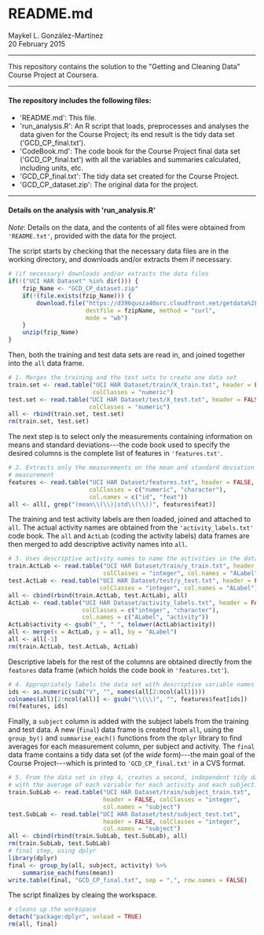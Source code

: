 # README.md
Maykel L. González-Martínez  
20 February 2015  

----

This repository contains the solution to the "Getting and Cleaning Data" Course Project at Coursera.

----

#### The repository includes the following files:

- 'README.md': This file.
- 'run_analysis.R': An R script that loads, preprocesses and analyses the data given for the Course Project; its end result is the tidy data set ('GCD_CP_final.txt').
- 'CodeBook.md': The code book for the Course Project final data set ('GCD_CP_final.txt') with all the variables and summaries calculated, including units, etc.
- 'GCD_CP_final.txt': The tidy data set created for the Course Project.
- 'GCD_CP_dataset.zip': The original data for the project.

----

#### Details on the analysis with 'run_analysis.R'



_Note_: Details on the data, and the contents of all files were obtained from
`'README.txt'`, provided with the data for the project.

The script starts by checking that the necessary data files are in the working
directory, and downloads and/or extracts them if necessary.

```r
# (if necessary) downloads and/or extracts the data files
if(!("UCI HAR Dataset" %in% dir())) {
    fzip_Name <- "GCD_CP_dataset.zip"
    if(!(file.exists(fzip_Name))) {
        download.file("https://d396qusza40orc.cloudfront.net/getdata%2Fprojectfiles%2FUCI%20HAR%20Dataset.zip",
                      destfile = fzipName, method = "curl",
                      mode = "wb")
    }
    unzip(fzip_Name)
}
```

Then, both the training and test data sets are read in, and joined together into
the `all` data frame.

```r
# 1. Merges the training and the test sets to create one data set
train.set <- read.table("UCI HAR Dataset/train/X_train.txt", header = FALSE,
                        colClasses = "numeric")
test.set <- read.table("UCI HAR Dataset/test/X_test.txt", header = FALSE,
                       colClasses = "numeric")
all <- rbind(train.set, test.set)
rm(train.set, test.set)
```

The next step is to select only the measurements containing information on
means and standard deviations---the code book used to specify the desired
columns is the complete list of features in `'features.txt'`.

```r
# 2. Extracts only the measurements on the mean and standard deviation for each
# measurement
features <- read.table("UCI HAR Dataset/features.txt", header = FALSE,
                       colClasses = c("numeric", "character"),
                       col.names = c("id", "feat"))
all <- all[, grep("(mean\\(\\)|std\\(\\))", features$feat)]
```

The training and test activity labels are then loaded, joined and attached to
`all`.  The actual activity names are obtained from the
`'activity_labels.txt'` code book.  The `all` and `ActLab` (coding the activity
labels) data frames are then merged to add descriptive activity names into
`all`.

```r
# 3. Uses descriptive activity names to name the activities in the data set
train.ActLab <- read.table("UCI HAR Dataset/train/y_train.txt", header = FALSE,
                           colClasses = "integer", col.names = "ALabel")
test.ActLab <- read.table("UCI HAR Dataset/test/y_test.txt", header = FALSE,
                          colClasses = "integer", col.names = "ALabel")
all <- cbind(rbind(train.ActLab, test.ActLab), all)
ActLab <- read.table("UCI HAR Dataset/activity_labels.txt", header = FALSE,
                     colClasses = c("integer", "character"),
                     col.names = c("ALabel", "activity"))
ActLab$activity <- gsub("_", " ", tolower(ActLab$activity))
all <- merge(x = ActLab, y = all, by = "ALabel")
all <- all[-1]
rm(train.ActLab, test.ActLab, ActLab)
```

Descriptive labels for the rest of the columns are obtained directly from the
`features` data frame (which holds the code book in `'features.txt'`).

```r
# 4. Appropriately labels the data set with descriptive variable names
ids <- as.numeric(sub("V", "", names(all[2:ncol(all)])))
colnames(all)[2:ncol(all)] <- gsub("\\(\\)", "", features$feat[ids])
rm(features, ids)
```

Finally, a `subject` column is added with the subject labels from the training
and test data.  A new (`final`) data frame is created from `all`, using the
`group_by()` and `summarise_each()` functions from the `dplyr` library to find
averages for each measurement column, per subject and activity.  The `final`
data frame contains a tidy data set (of the _wide_ form)---the main goal
of the Course Project---which is printed to `'GCD_CP_final.txt'` in a CVS
format.

```r
# 5. From the data set in step 4, creates a second, independent tidy data set
# with the average of each variable for each activity and each subject.
train.SubLab <- read.table("UCI HAR Dataset/train/subject_train.txt",
                           header = FALSE, colClasses = "integer",
                           col.names = "subject")
test.SubLab <- read.table("UCI HAR Dataset/test/subject_test.txt",
                           header = FALSE, colClasses = "integer",
                           col.names = "subject")
all <- cbind(rbind(train.SubLab, test.SubLab), all)
rm(train.SubLab, test.SubLab)
# final step, using dplyr
library(dplyr)
final <- group_by(all, subject, activity) %>%
    summarise_each(funs(mean))
write.table(final, "GCD_CP_final.txt", sep = ",", row.names = FALSE)
```

The script finalizes by cleaing the workspace.

```r
# cleans up the workspace
detach("package:dplyr", unload = TRUE)
rm(all, final)
```
